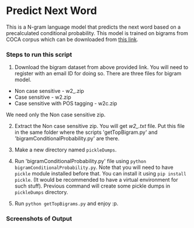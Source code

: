 # Predict Next Word
This is a N-gram language model that predicts the next word based on a precalculated conditional probability. This model is trained on bigrams from COCA corpus which can be downloaded from [this link](http://www.ngrams.info/download_coca.asp). 

### Steps to run this script

1. Download the bigram dataset from above provided link. You will need to register with an email ID for doing so. There are three files for bigram model.
  - Non case sensitive - w2_.zip
  - Case sensitive - w2.zip
  - Case sensitive with POS tagging - w2c.zip
  
  We need only the Non case sensitive zip.
  
2. Extract the Non case sensitive zip. You will get *w2_.txt* file. Put this file in the same folder where the scripts 'getTopBigram.py' and 'bigramConditionalProbability.py' are there.

3. Make a new directory named `pickleDumps`.

4. Run 'bigramConditionalProbability.py' file using `python bigramConditionalProbability.py`. Note that you will need to have `pickle` module installed before that. You can install it using `pip install pickle`. (It would be recommended to have a virtual environment for such stuff). Previous command will create some pickle dumps in `pickleDumps` directory.

5. Run `python getTopBigrams.py` and enjoy :p.

### Screenshots of Output


